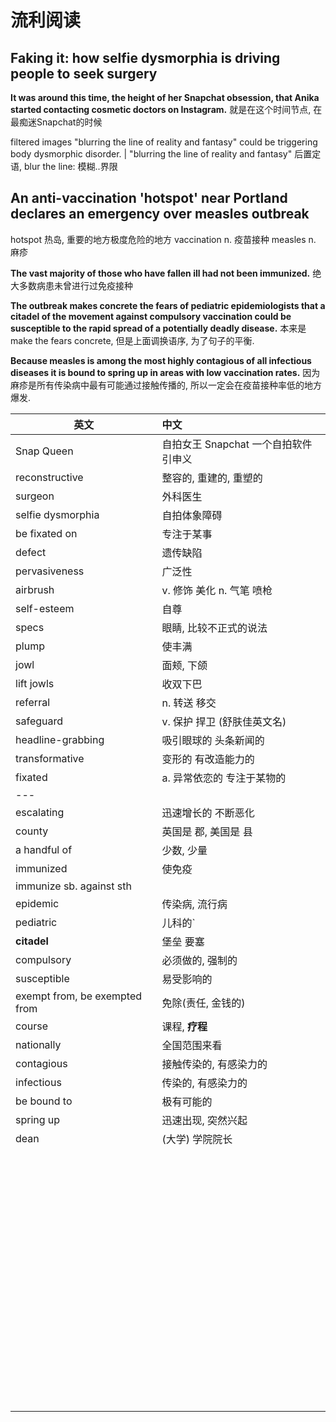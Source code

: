 # 流利阅读

## Faking it: how selfie dysmorphia is driving people to seek surgery

**It was around this time, the height of her Snapchat obsession, that Anika started contacting cosmetic doctors on Instagram.** 就是在这个时间节点, 在最痴迷Snapchat的时候

filtered images "blurring the line of reality and fantasy" could be triggering body dysmorphic disorder.   |
"blurring the line of reality and fantasy"  后置定语, blur the line: 模糊..界限

## An anti-vaccination 'hotspot' near Portland declares an emergency over measles outbreak

hotspot 热岛, 重要的地方极度危险的地方	vaccination n. 疫苗接种		measles n. 麻疹

**The vast majority of those who have fallen ill had not been immunized.** 绝大多数病患未曾进行过免疫接种

**The outbreak makes concrete the fears of pediatric epidemiologists that a citadel of the movement against compulsory vaccination could be susceptible to the rapid spread of a potentially deadly disease.**	 本来是 make the fears concrete, 但是上面调换语序, 为了句子的平衡.

**Because measles is among the most highly contagious of all infectious diseases it is bound to spring up in areas with low vaccination rates.** 因为麻疹是所有传染病中最有可能通过接触传播的, 所以一定会在疫苗接种率低的地方爆发.





| 英文              | 中文                                  |
| ----------------- | :------------------------------------ |
| Snap Queen        | 自拍女王 Snapchat 一个自拍软件 引申义 |
| reconstructive    | 整容的, 重建的, 重塑的                |
| surgeon           | 外科医生                              |
| selfie dysmorphia | 自拍体象障碍                          |
| be fixated on     | 专注于某事                            |
| defect            | 遗传缺陷                              |
| pervasiveness     | 广泛性                                |
| airbrush          | v. 修饰 美化 n. 气笔 喷枪             |
| self-esteem       | 自尊                                  |
| specs | 眼睛, 比较不正式的说法 |
| plump | 使丰满 |
| jowl | 面颊, 下颌 |
| lift jowls | 收双下巴 |
| referral | n. 转送 移交 |
| safeguard | v. 保护 捍卫 (舒肤佳英文名) |
| headline-grabbing | 吸引眼球的 头条新闻的 |
| transformative | 变形的 有改造能力的 |
| fixated | a. 异常依恋的 专注于某物的 |
| --- |      |
| escalating | 迅速增长的 不断恶化 |
| county | 英国是 郡, 美国是 县 |
| a handful of | 少数, 少量 |
| immunized | 使免疫 |
| immunize sb. against sth |      |
| epidemic | 传染病, 流行病 |
| pediatric | 儿科的` |
| **citadel** | 堡垒 要塞 |
| compulsory | 必须做的, 强制的 |
| susceptible | 易受影响的 |
| exempt from, be exempted from | 免除(责任, 金钱的) |
| course | 课程, **疗程** |
| nationally | 全国范围来看 |
| contagious | 接触传染的, 有感染力的 |
| infectious | 传染的, 有感染力的 |
| be bound to | 极有可能的 |
| spring up | 迅速出现, 突然兴起 |
| dean | (大学) 学院院长 |
|      |      |
|      |      |
|      |      |
|      |      |
|      |      |
|      |      |
|      |      |
|      |      |
|      |      |
|      |      |
|      |      |
|      |      |
|      |      |
|      |      |
|      |      |
|      |      |
|      |      |
|      |      |
|      |      |
|      |      |
|      |      |
|      |      |
|      |      |
|      |      |
|      |      |
|      |      |
|      |      |
|      |      |
|      |      |
|      |      |
|      |      |
|      |      |
|      |      |
|      |      |
|      |      |
|      |      |
|      |      |
|      |      |
|      |      |
|      |      |
|      |      |
|      |      |
|      |      |
|      |      |
|      |      |
|      |      |
|      |      |
|      |      |
|      |      |
|      |      |
|      |      |
|      |      |
|      |      |
|      |      |
|      |      |
|      |      |
|      |      |
|      |      |
|      |      |
|      |      |
|      |      |
|      |      |
|      |      |
|      |      |
|      |      |
|      |      |
|      |      |
|      |      |
|      |      |
|      |      |

